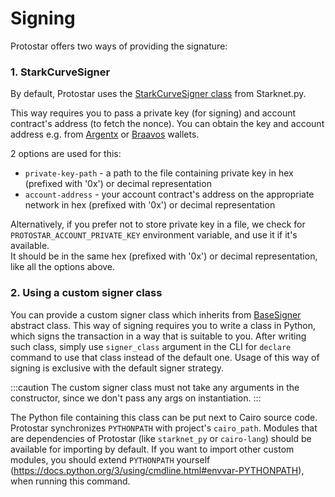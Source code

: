 # Signing
Protostar offers two ways of providing the signature:

### 1. StarkCurveSigner

By default, Protostar uses the [StarkCurveSigner class](https://starknetpy.readthedocs.io/en/latest/signer.html#starknet_py.net.signer.stark_curve_signer.StarkCurveSigner) from Starknet.py.

This way requires you to pass a private key (for signing) and account contract's address (to fetch the nonce).
You can obtain the key and account address e.g. from [Argentx](https://chrome.google.com/webstore/detail/argent-x/dlcobpjiigpikoobohmabehhmhfoodbb) or [Braavos](https://chrome.google.com/webstore/detail/braavos-wallet/jnlgamecbpmbajjfhmmmlhejkemejdma) wallets. 

2 options are used for this:
- `private-key-path` - a path to the file containing private key in hex (prefixed with '0x') or decimal representation 
- `account-address` - your account contract's address on the appropriate network in hex (prefixed with '0x') or decimal representation

Alternatively, if you prefer not to store private key in a file, we check for `PROTOSTAR_ACCOUNT_PRIVATE_KEY` environment variable, and use it if it's available.   
It should be in the same hex (prefixed with '0x') or decimal representation, like all the options above.

### 2. Using a custom signer class

You can provide a custom signer class which inherits from [BaseSigner](https://starknetpy.readthedocs.io/en/latest/signer.html#starknet_py.net.signer.BaseSigner) abstract class. 
This way of signing requires you to write a class in Python, which signs the transaction in a way that is suitable to you.
After writing such class, simply use `signer_class` argument in the CLI for `declare` command to use that class instead of the default one.
Usage of this way of signing is exclusive with the default signer strategy.

:::caution
The custom signer class must not take any arguments in the constructor, since we don't pass any args on instantiation.
:::

The Python file containing this class can be put next to Cairo source code.
Protostar synchronizes `PYTHONPATH` with project's `cairo_path`.
Modules that are dependencies of Protostar (like `starknet_py` or `cairo-lang`) should be available for importing by default.
If you want to import other custom modules, you should extend `PYTHONPATH` yourself (https://docs.python.org/3/using/cmdline.html#envvar-PYTHONPATH), when running this command.
